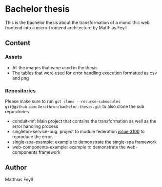 # Bachelor thesis
This is the bachelor thesis about the transformation of a monolithic web frontend into a micro-frontend architecture by Matthias Feyll

## Content
### Assets
- All the images that were used in the thesis
- The tables that were used for error handling execution formatted as csv and png

### Repositories
Please make sure to run `git clone --recurse-submodules git@github.com:Xerathron/bachelor-thesis.git` to also clone the sub repositories

- conduit-mf: Main project that contains the transformation as well as the error handling process
- singleton-service-bug: project to module federation [issue 3100](https://github.com/module-federation/module-federation-examples/issues/3100) to reproduce the error.
- single-spa-example: example to demonstrate the single-spa framework
- web-components-example: example to demonstrate the web-components framework

## Author
Matthias Feyll